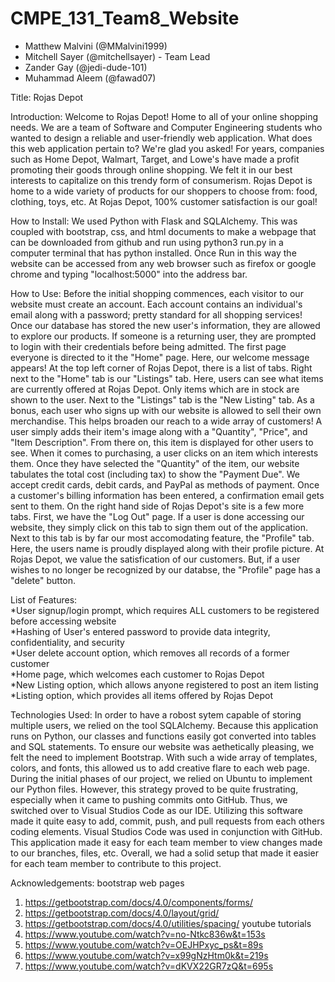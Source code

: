# CMPE_131_Team8_Website
- Matthew Malvini (@MMalvini1999)
- Mitchell Sayer (@mitchellsayer) - Team Lead
- Zander Gay (@jedi-dude-101)
- Muhammad Aleem (@fawad07)

Title: Rojas Depot

Introduction: Welcome to Rojas Depot! Home to all of your online shopping needs. We are a team of Software and Computer Engineering students who wanted to design a reliable and user-friendly web application. What does this web application pertain to? We're glad you asked! For years, companies such as Home Depot, Walmart, Target, and Lowe's have made a profit promoting their goods through online shopping. We felt it in our best interests to capitalize on this trendy form of consumerism. Rojas Depot is home to a wide variety of products for our shoppers to choose from: food, clothing, toys, etc. At Rojas Depot, 100% customer satisfaction is our goal!

How to Install:
We used Python with Flask and SQLAlchemy. This was coupled with bootstrap, css, and html documents to make a webpage that can be downloaded from github and run using python3 run.py in a computer terminal that has python installed. Once Run in this way the website can be accessed from any web browser such as firefox or google chrome and typing "localhost:5000" into the address bar.

How to Use: Before the initial shopping commences, each visitor to our website must create an account. Each account contains an individual's email along with a password; pretty standard for all shopping services! Once our database has stored the new user's information, they are allowed to explore our products. If someone is a returning user, they are prompted to login with their credentials before being admitted. The first page everyone is directed to it the "Home" page. Here, our welcome message appears! At the top left corner of Rojas Depot, there is a list of tabs. Right next to the "Home" tab is our "Listings" tab. Here, users can see what items are currently offered at Rojas Depot. Only items which are in stock are shown to the user. Next to the "Listings" tab is the "New Listing" tab. As a bonus, each user who signs up with our website is allowed to sell their own merchandise. This helps broaden our reach to a wide array of customers! A user simply adds their item's image along with a "Quantity", "Price", and "Item Description". From there on, this item is displayed for other users to see. When it comes to purchasing, a user clicks on an item which interests them. Once they have selected the "Quantity" of the item, our website tabulates the total cost (including tax) to show the "Payment Due". We accept credit cards, debit cards, and PayPal as methods of payment. Once a customer's billing information has been entered, a confirmation email gets sent to them. On the right hand side of Rojas Depot's site is a few more tabs. First, we have the "Log Out" page. If a user is done accessing our website, they simply click on this tab to sign them out of the application. Next to this tab is by far our most accomodating feature, the "Profile" tab. Here, the users name is proudly displayed along with their profile picture. At Rojas Depot, we value the satisfication of our customers. But, if a user wishes to no longer be recognized by our databse, the "Profile" page has a "delete" button. 

List of Features: <br>
*User signup/login prompt, which requires ALL customers to be registered before accessing website <br>
*Hashing of User's entered password to provide data integrity, confidentiality, and security <br>
*User delete account option, which removes all records of a former customer <br>
*Home page, which welcomes each customer to Rojas Depot <br>
*New Listing option, which allows anyone registered to post an item listing <br>
*Listing option, which provides all items offered by Rojas Depot <br>

Technologies Used: In order to have a robost sytem capable of storing multiple users, we relied on the tool SQLAlchemy. Because this application runs on Python, our classes and functions easily got converted into tables and SQL statements. To ensure our website was aethetically pleasing, we felt the need to implement Bootstrap. With such a wide array of templates, colors, and fonts, this allowed us to add creative flare to each web page. During the initial phases of our project, we relied on Ubuntu to implement our Python files. However, this strategy proved to be quite frustrating, especially when it came to pushing commits onto GitHub. Thus, we switched over to Visual Studios Code as our IDE. Utilizing this software made it quite easy to add, commit, push, and pull requests from each others coding elements. Visual Studios Code was used in conjunction with GitHub. This application made it easy for each team member to view changes made to our branches, files, etc. Overall, we had a solid setup that made it easier for each team member to contribute to this project. 

Acknowledgements:
bootstrap web pages
1. https://getbootstrap.com/docs/4.0/components/forms/
2. https://getbootstrap.com/docs/4.0/layout/grid/ 
3. https://getbootstrap.com/docs/4.0/utilities/spacing/
youtube tutorials
1. https://www.youtube.com/watch?v=no-Ntkc836w&t=153s 
2. https://www.youtube.com/watch?v=OEJHPxyc_ps&t=89s
3. https://www.youtube.com/watch?v=x99gNzHtm0k&t=219s
4. https://www.youtube.com/watch?v=dKVX22GR7zQ&t=695s

